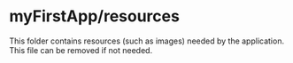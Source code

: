 # myFirstApp/resources

This folder contains resources (such as images) needed by the application. This file can
be removed if not needed.
